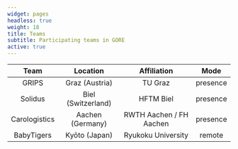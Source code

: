 ```yaml
---
widget: pages
headless: true
weight: 18
title: Teams
subtitle: Participating teams in GORE
active: true
---
```


|      Team      |         Location        |      Affiliation         |      Mode       |
| :------------: | :----------------------:| :----------------------: | :-------------: |
|     GRIPS      |    Graz (Austria)       |    TU Graz               |    presence     |
|   Solidus      |    Biel (Switzerland)   |    HFTM Biel             |    presence     |
| Carologistics  |    Aachen (Germany)     | RWTH Aachen / FH Aachen  |    presence     |
| BabyTigers     |    Kyōto (Japan)        | Ryukoku University       |    remote       |

